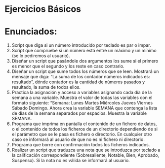 Ejercicios Básicos
=====================

**Enunciados:**
==========

1. Script que diga si un número introducido por teclado es par o impar.
2. Script que compruebe si un número está entre un máximo y un mínimo (se lo pediremos al usuario).
3. Diseñar un script que pasándole dos argumentos los sume si el primero es menor que el segundo y los reste en caso contrario.
4. Diseñar un script que sume todos los números que se leen. Mostrará un mensaje que diga: “La suma de los contador números indicados es: resultado”, dónde contador es la cantidad de números pasados y resultado, la suma de todos ellos.
5. Practica la asignación y acceso a variables asignando cada día de la semana a una variable. Muestra el valor de todas las variables con el formato siguiente: “Semana: Lunes Martes Miércoles Jueves Viernes Sábado Domingo. Ahora crea la variable SEMANA que contenga la lista de días de la semana separados por espacios. Muestra la variable SEMANA. 
6. Programa que imprima en pantalla el contenido de un fichero de datos, o el contenido de todos los ficheros de un directorio dependiendo de si el parámetro que se le pasa es fichero o directorio. En cualquier otro caso se informará al usuario de que no es ni fichero ni directorio.
7. Programa que borre con confirmación todos los ficheros indicados.
8. Realizar un script que traduzca una nota que se introduzca por teclado a la calificación correspondiente (Sobresaliente, Notable, Bien, Aprobado, Suspenso). Si la nota no es válida se informará al usuario.
